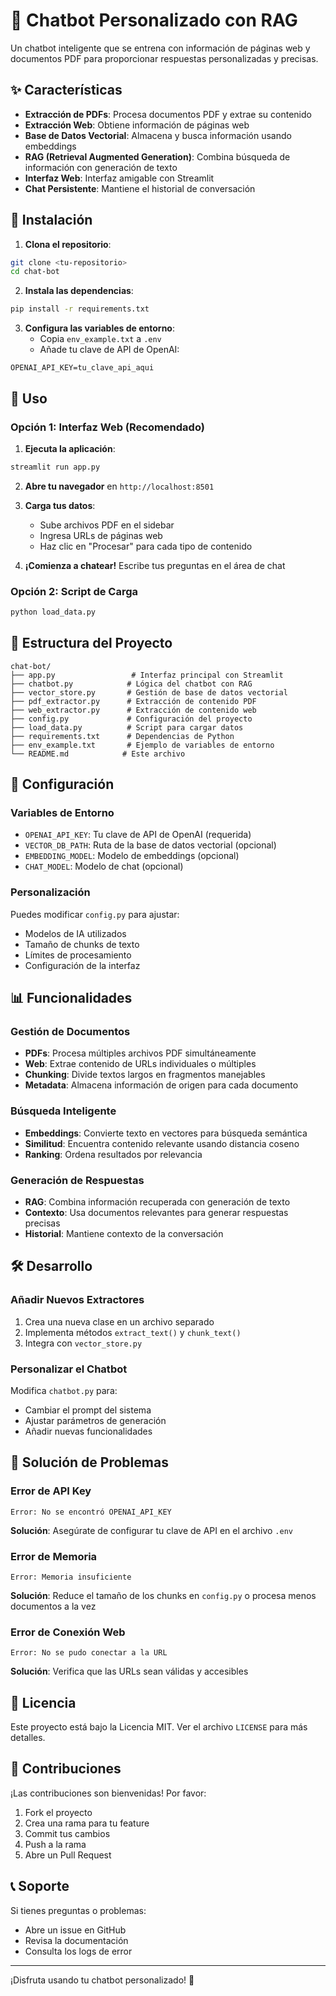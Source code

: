 # 🤖 Chatbot Personalizado con RAG

Un chatbot inteligente que se entrena con información de páginas web y documentos PDF para proporcionar respuestas personalizadas y precisas.

## ✨ Características

- **Extracción de PDFs**: Procesa documentos PDF y extrae su contenido
- **Extracción Web**: Obtiene información de páginas web
- **Base de Datos Vectorial**: Almacena y busca información usando embeddings
- **RAG (Retrieval Augmented Generation)**: Combina búsqueda de información con generación de texto
- **Interfaz Web**: Interfaz amigable con Streamlit
- **Chat Persistente**: Mantiene el historial de conversación

## 🚀 Instalación

1. **Clona el repositorio**:
```bash
git clone <tu-repositorio>
cd chat-bot
```

2. **Instala las dependencias**:
```bash
pip install -r requirements.txt
```

3. **Configura las variables de entorno**:
   - Copia `env_example.txt` a `.env`
   - Añade tu clave de API de OpenAI:
```
OPENAI_API_KEY=tu_clave_api_aqui
```

## 📖 Uso

### Opción 1: Interfaz Web (Recomendado)

1. **Ejecuta la aplicación**:
```bash
streamlit run app.py
```

2. **Abre tu navegador** en `http://localhost:8501`

3. **Carga tus datos**:
   - Sube archivos PDF en el sidebar
   - Ingresa URLs de páginas web
   - Haz clic en "Procesar" para cada tipo de contenido

4. **¡Comienza a chatear!** Escribe tus preguntas en el área de chat

### Opción 2: Script de Carga

```bash
python load_data.py
```

## 📁 Estructura del Proyecto

```
chat-bot/
├── app.py                 # Interfaz principal con Streamlit
├── chatbot.py            # Lógica del chatbot con RAG
├── vector_store.py       # Gestión de base de datos vectorial
├── pdf_extractor.py      # Extracción de contenido PDF
├── web_extractor.py      # Extracción de contenido web
├── config.py             # Configuración del proyecto
├── load_data.py          # Script para cargar datos
├── requirements.txt      # Dependencias de Python
├── env_example.txt       # Ejemplo de variables de entorno
└── README.md            # Este archivo
```

## 🔧 Configuración

### Variables de Entorno

- `OPENAI_API_KEY`: Tu clave de API de OpenAI (requerida)
- `VECTOR_DB_PATH`: Ruta de la base de datos vectorial (opcional)
- `EMBEDDING_MODEL`: Modelo de embeddings (opcional)
- `CHAT_MODEL`: Modelo de chat (opcional)

### Personalización

Puedes modificar `config.py` para ajustar:
- Modelos de IA utilizados
- Tamaño de chunks de texto
- Límites de procesamiento
- Configuración de la interfaz

## 📊 Funcionalidades

### Gestión de Documentos
- **PDFs**: Procesa múltiples archivos PDF simultáneamente
- **Web**: Extrae contenido de URLs individuales o múltiples
- **Chunking**: Divide textos largos en fragmentos manejables
- **Metadata**: Almacena información de origen para cada documento

### Búsqueda Inteligente
- **Embeddings**: Convierte texto en vectores para búsqueda semántica
- **Similitud**: Encuentra contenido relevante usando distancia coseno
- **Ranking**: Ordena resultados por relevancia

### Generación de Respuestas
- **RAG**: Combina información recuperada con generación de texto
- **Contexto**: Usa documentos relevantes para generar respuestas precisas
- **Historial**: Mantiene contexto de la conversación

## 🛠️ Desarrollo

### Añadir Nuevos Extractores

1. Crea una nueva clase en un archivo separado
2. Implementa métodos `extract_text()` y `chunk_text()`
3. Integra con `vector_store.py`

### Personalizar el Chatbot

Modifica `chatbot.py` para:
- Cambiar el prompt del sistema
- Ajustar parámetros de generación
- Añadir nuevas funcionalidades

## 🐛 Solución de Problemas

### Error de API Key
```
Error: No se encontró OPENAI_API_KEY
```
**Solución**: Asegúrate de configurar tu clave de API en el archivo `.env`

### Error de Memoria
```
Error: Memoria insuficiente
```
**Solución**: Reduce el tamaño de los chunks en `config.py` o procesa menos documentos a la vez

### Error de Conexión Web
```
Error: No se pudo conectar a la URL
```
**Solución**: Verifica que las URLs sean válidas y accesibles

## 📝 Licencia

Este proyecto está bajo la Licencia MIT. Ver el archivo `LICENSE` para más detalles.

## 🤝 Contribuciones

¡Las contribuciones son bienvenidas! Por favor:

1. Fork el proyecto
2. Crea una rama para tu feature
3. Commit tus cambios
4. Push a la rama
5. Abre un Pull Request

## 📞 Soporte

Si tienes preguntas o problemas:
- Abre un issue en GitHub
- Revisa la documentación
- Consulta los logs de error

---

¡Disfruta usando tu chatbot personalizado! 🚀
